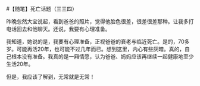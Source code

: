 #【随笔】死亡话题（三三四）

昨晚忽然大宝说起，看到爸爸的照片，觉得他脸色很差，很差很差那种。让我多打电话回去和他聊天。还说，我要有心理准备。

我知道，她说的是，我要有心理准备，正视爸爸的衰老与临近死亡。是的，70多岁。可能再活20年，也可能不过几年而已。想到这里，内心有些灰暗。真的，自己根本没有准备。我真的是一厢情愿，认为爸爸、妈妈应该再继续一起健康地至少生活20年。

但是，我应该了解到，无常就是无常！